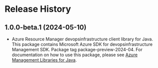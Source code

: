 # Release History

## 1.0.0-beta.1 (2024-05-10)

- Azure Resource Manager devopsinfrastructure client library for Java. This package contains Microsoft Azure SDK for devopsinfrastructure Management SDK.  Package tag package-preview-2024-04. For documentation on how to use this package, please see [Azure Management Libraries for Java](https://aka.ms/azsdk/java/mgmt).
